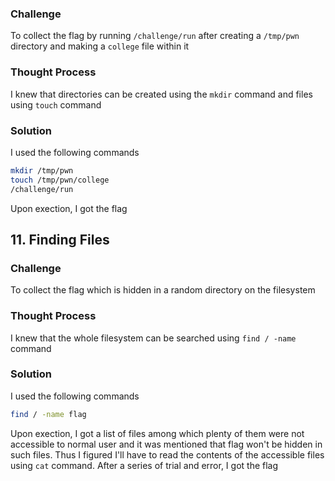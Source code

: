 ### Challenge

To collect the flag by running `/challenge/run` after creating a `/tmp/pwn` directory and making a `college` file within it

### Thought Process

I knew that directories can be created using the `mkdir` command and files using `touch` command

### Solution

I used the following commands
```bash
mkdir /tmp/pwn
touch /tmp/pwn/college
/challenge/run
```
Upon exection, I got the flag

## 11. Finding Files

### Challenge

To collect the flag which is hidden in a random directory on the filesystem

### Thought Process

I knew that the whole filesystem can be searched using `find / -name` command

### Solution

I used the following commands
```bash
find / -name flag
```
Upon exection, I got a list of files among which plenty of them were not accessible to normal user and it was mentioned that flag won't be hidden in such files. Thus I figured I'll have to read the contents of the accessible files using `cat` command. After a series of trial and error, I got the flag
